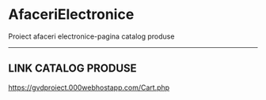 # AfaceriElectronice
Proiect afaceri electronice-pagina catalog produse


-------------------
LINK CATALOG PRODUSE
-------------------

https://gvdproiect.000webhostapp.com/Cart.php
